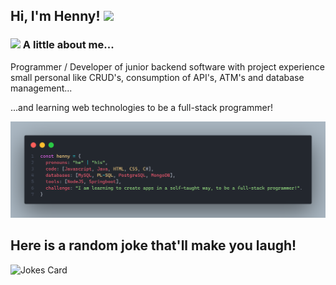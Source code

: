 <h2> Hi, I'm Henny! <img src="./public/dino.gif" width="30"></h2>


### <img src="https://media.giphy.com/media/VgCDAzcKvsR6OM0uWg/giphy.gif" width="50"> A little about me...  

Programmer / Developer of junior backend software with project experience small personal like CRUD's, consumption of API's, ATM's and database management...

...and learning web technologies to be a full-stack programmer!

<img src="./public/description.png">

 ##   Here is a random joke that'll make you laugh!
 ![Jokes Card](https://readme-jokes.vercel.app/api)

